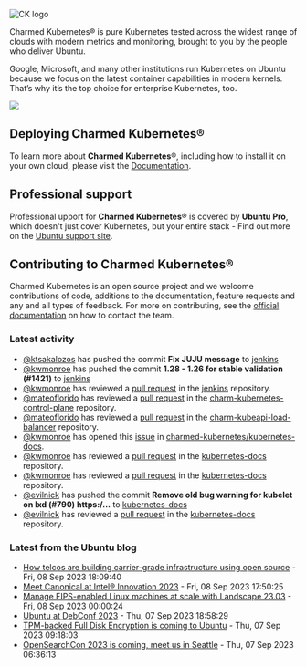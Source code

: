 ![CK logo](https://assets.ubuntu.com/v1/451d4cf4-Charmed+Kubernetes_RGB_onWhite_2022.svg)

Charmed Kubernetes® is pure Kubernetes tested across the widest range of clouds with modern metrics and monitoring, brought to you by the people who deliver Ubuntu.

Google, Microsoft, and many other institutions run Kubernetes on Ubuntu because we focus on the latest container capabilities in modern kernels. That’s why it’s the top choice for enterprise Kubernetes, too.

![](https://assets.ubuntu.com/v1/843c77b6-juju-at-a-glace.svg)

## Deploying Charmed Kubernetes®

To learn more about **Charmed Kubernetes**®, including how to install it on your own cloud, please visit the [Documentation][docs].

## Professional support

Professional upport for **Charmed Kubernetes**® is covered by **Ubuntu Pro**, which doesn't just cover Kubernetes, but your entire stack - Find out more on the [Ubuntu support site](https://ubuntu.com/support).

## Contributing to Charmed Kubernetes®

Charmed Kubernetes is an open source project and we welcome contributions of code, additions to the documentation, feature requests and any and all types of feedback. For more on contributing, see the [official documentation][get-in-touch] on how to contact the team.

<!-- LINKS -->
[docs]: https://ubuntu.com/kubernetes/docs
[get-in-touch]: https://ubuntu.com/kubernetes/docs/get-in-touch

### Latest activity

<!-- activity starts -->
 - [@ktsakalozos](https://github.com/ktsakalozos) has pushed the commit **Fix JUJU message** to [jenkins](https://github.com/charmed-kubernetes/jenkins)
 - [@kwmonroe](https://github.com/kwmonroe) has pushed the commit **1.28 - 1.26 for stable validation (#1421)** to [jenkins](https://github.com/charmed-kubernetes/jenkins)
 - [@kwmonroe](https://github.com/kwmonroe) has reviewed a [pull request](https://github.com/charmed-kubernetes/jenkins/pull/1421) in the [jenkins](https://github.com/charmed-kubernetes/jenkins) repository.
 - [@mateoflorido](https://github.com/mateoflorido) has reviewed a [pull request](https://github.com/charmed-kubernetes/charm-kubernetes-control-plane/pull/301) in the [charm-kubernetes-control-plane](https://github.com/charmed-kubernetes/charm-kubernetes-control-plane) repository.
 - [@mateoflorido](https://github.com/mateoflorido) has reviewed a [pull request](https://github.com/charmed-kubernetes/charm-kubeapi-load-balancer/pull/33) in the [charm-kubeapi-load-balancer](https://github.com/charmed-kubernetes/charm-kubeapi-load-balancer) repository.
 - [@kwmonroe](https://github.com/kwmonroe) has opened this [issue](https://github.com/charmed-kubernetes/kubernetes-docs/issues/793) in [charmed-kubernetes/kubernetes-docs](https://api.github.com/repos/charmed-kubernetes/kubernetes-docs).
 - [@kwmonroe](https://github.com/kwmonroe) has reviewed a [pull request](https://github.com/charmed-kubernetes/kubernetes-docs/pull/789) in the [kubernetes-docs](https://github.com/charmed-kubernetes/kubernetes-docs) repository.
 - [@kwmonroe](https://github.com/kwmonroe) has reviewed a [pull request](https://github.com/charmed-kubernetes/kubernetes-docs/pull/789) in the [kubernetes-docs](https://github.com/charmed-kubernetes/kubernetes-docs) repository.
 - [@evilnick](https://github.com/evilnick) has pushed the commit **Remove old bug warning for kubelet on lxd (#790)  https:/...** to [kubernetes-docs](https://github.com/charmed-kubernetes/kubernetes-docs)
 - [@evilnick](https://github.com/evilnick) has reviewed a [pull request](https://github.com/charmed-kubernetes/kubernetes-docs/pull/790) in the [kubernetes-docs](https://github.com/charmed-kubernetes/kubernetes-docs) repository.
<!-- activity ends -->

<!-- roadmap starts -->

<!-- roadmap ends -->

### Latest from the Ubuntu blog

<!-- blog starts -->
* [How telcos are building carrier-grade infrastructure using open source](https://ubuntu.com//blog/how-telcos-are-building-carrier-grade-infrastructure-using-open-source) - Fri, 08 Sep 2023 18:09:40 
* [Meet Canonical at Intel® Innovation 2023](https://ubuntu.com//blog/meet-canonical-at-intel-innovation-2023) - Fri, 08 Sep 2023 17:50:25 
* [Manage FIPS-enabled Linux machines at scale with Landscape 23.03](https://ubuntu.com//blog/manage-fips-enabled-linux-machines-at-scale-with-landscape-23-03) - Fri, 08 Sep 2023 00:00:24 
* [Ubuntu at DebConf 2023](https://ubuntu.com//blog/ubuntu-at-debconf-2023) - Thu, 07 Sep 2023 18:58:29 
* [TPM-backed Full Disk Encryption is coming to Ubuntu](https://ubuntu.com//blog/tpm-backed-full-disk-encryption-is-coming-to-ubuntu) - Thu, 07 Sep 2023 09:18:03 
* [OpenSearchCon 2023 is coming, meet us in Seattle](https://ubuntu.com//blog/opensearchcon-canonical-2023) - Thu, 07 Sep 2023 06:36:13 
<!-- blog ends -->
